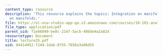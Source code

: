```yaml
---
content_type: resource
description: 'This resource explains the topics: Integration on manifolds, degree
  on manifolds.'
file: https://ol-ocw-studio-app-qa.s3.amazonaws.com/courses/18-101-analysis-ii-fall-2005/84414452f24d1dab07557858a3a06d55_lecture35.pdf
file_type: application/pdf
parent_uid: f1e66049-be8c-2147-5acb-40dde4a2a82d
resourcetype: Document
title: lecture35.pdf
uid: 84414452-f24d-1dab-0755-7858a3a06d55
---
```

